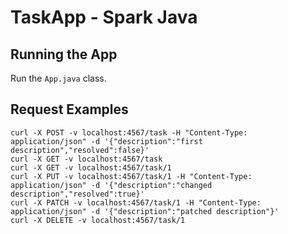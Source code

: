 # TaskApp - Spark Java

## Running the App

Run the `App.java` class.

## Request Examples

```
curl -X POST -v localhost:4567/task -H "Content-Type: application/json" -d '{"description":"first description","resolved":false}'
curl -X GET -v localhost:4567/task
curl -X GET -v localhost:4567/task/1
curl -X PUT -v localhost:4567/task/1 -H "Content-Type: application/json" -d '{"description":"changed description","resolved":true}'
curl -X PATCH -v localhost:4567/task/1 -H "Content-Type: application/json" -d '{"description":"patched description"}'
curl -X DELETE -v localhost:4567/task/1
```
